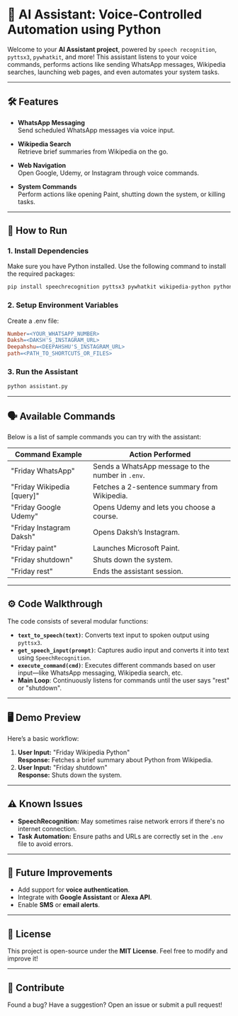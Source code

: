 # 💬 AI Assistant: Voice-Controlled Automation using Python  

Welcome to your **AI Assistant project**, powered by `speech recognition`, `pyttsx3`, `pywhatkit`, and more! This assistant listens to your voice commands, performs actions like sending WhatsApp messages, Wikipedia searches, launching web pages, and even automates your system tasks.

---

## 🛠️ Features  
- **WhatsApp Messaging**  
  Send scheduled WhatsApp messages via voice input.
  
- **Wikipedia Search**  
  Retrieve brief summaries from Wikipedia on the go.

- **Web Navigation**  
  Open Google, Udemy, or Instagram through voice commands.

- **System Commands**  
  Perform actions like opening Paint, shutting down the system, or killing tasks.

---

## 🚀 How to Run  

### 1. Install Dependencies  
Make sure you have Python installed. Use the following command to install the required packages:  
```bash
pip install speechrecognition pyttsx3 pywhatkit wikipedia-python python-dotenv
```

### 2. Setup Environment Variables
Create a .env file:
```makefile
Number=<YOUR_WHATSAPP_NUMBER>
Daksh=<DAKSH'S_INSTAGRAM_URL>
Deepahshu=<DEEPAHSHU'S_INSTAGRAM_URL>
path=<PATH_TO_SHORTCUTS_OR_FILES>
```

### 3. Run the Assistant
```bash
python assistant.py
```

---

## 🗣️ Available Commands  
Below is a list of sample commands you can try with the assistant:

| Command Example                  | Action Performed                                      |
|----------------------------------|-------------------------------------------------------|
| "Friday WhatsApp"                | Sends a WhatsApp message to the number in `.env`.    |
| "Friday Wikipedia [query]"       | Fetches a 2-sentence summary from Wikipedia.          |
| "Friday Google Udemy"            | Opens Udemy and lets you choose a course.             |
| "Friday Instagram Daksh"         | Opens Daksh’s Instagram.                              |
| "Friday paint"                   | Launches Microsoft Paint.                            |
| "Friday shutdown"                | Shuts down the system.                                |
| "Friday rest"                    | Ends the assistant session.                          |

---

## ⚙️ Code Walkthrough  
The code consists of several modular functions:

- **`text_to_speech(text)`**: Converts text input to spoken output using `pyttsx3`.  
- **`get_speech_input(prompt)`**: Captures audio input and converts it into text using `SpeechRecognition`.  
- **`execute_command(cmd)`**: Executes different commands based on user input—like WhatsApp messaging, Wikipedia search, etc.  
- **Main Loop**: Continuously listens for commands until the user says "rest" or "shutdown".  

---

## 🖥️ Demo Preview  
Here’s a basic workflow:

1. **User Input:** "Friday Wikipedia Python"  
   **Response:** Fetches a brief summary about Python from Wikipedia.  
2. **User Input:** "Friday shutdown"  
   **Response:** Shuts down the system.  

---

## ⚠️ Known Issues  
- **SpeechRecognition:** May sometimes raise network errors if there's no internet connection.  
- **Task Automation:** Ensure paths and URLs are correctly set in the `.env` file to avoid errors.  

---

## 🤖 Future Improvements  
- Add support for **voice authentication**.  
- Integrate with **Google Assistant** or **Alexa API**.  
- Enable **SMS** or **email alerts**.  

---

## 📜 License  
This project is open-source under the **MIT License**. Feel free to modify and improve it!  

---

## 👏 Contribute  
Found a bug? Have a suggestion? Open an issue or submit a pull request!  
